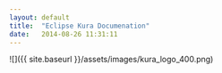 ```yaml
---
layout: default
title:  "Eclipse Kura Documenation"
date:   2014-08-26 11:31:11
---
```


![]({{ site.baseurl }}/assets/images/kura_logo_400.png)
